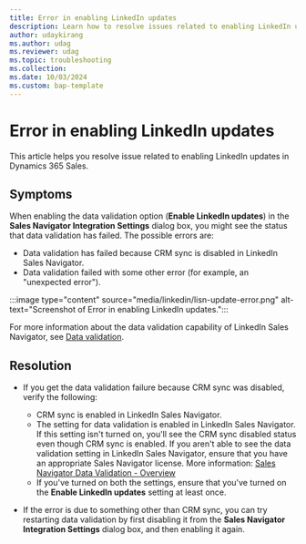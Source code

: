 ```yaml
---
title: Error in enabling LinkedIn updates
description: Learn how to resolve issues related to enabling LinkedIn updates in Dynamics 365 Sales. 
author: udaykirang
ms.author: udag
ms.reviewer: udag
ms.topic: troubleshooting
ms.collection: 
ms.date: 10/03/2024
ms.custom: bap-template 
---
```


# Error in enabling LinkedIn updates

This article helps you resolve issue related to enabling LinkedIn updates in Dynamics 365 Sales.  

## Symptoms

When enabling the data validation option (**Enable LinkedIn updates**) in the **Sales Navigator Integration Settings** dialog box, you might see the status that data validation has failed. The possible errors are:  

- Data validation has failed because CRM sync is disabled in LinkedIn Sales Navigator.
- Data validation failed with some other error (for example, an "unexpected error").

:::image type="content" source="media/linkedin/lisn-update-error.png" alt-text="Screenshot of Error in enabling LinkedIn updates.":::

For more information about the data validation capability of LinkedIn Sales Navigator, see [Data validation](dynamics365/sales/linkedin/data-validation).

## Resolution

- If you get the data validation failure because CRM sync was disabled, verify the following:

    - CRM sync is enabled in LinkedIn Sales Navigator.  
    - The setting for data validation is enabled in LinkedIn Sales Navigator. If this setting isn't turned on, you'll see the CRM sync disabled status even though CRM sync is enabled. If you aren't able to see the data validation setting in LinkedIn Sales Navigator, ensure that you have an appropriate Sales Navigator license. More information: [Sales Navigator Data Validation - Overview](https://www.linkedin.com/help/sales-navigator/answer/a120992)  
    - If you've turned on both the settings, ensure that you've turned on the **Enable LinkedIn updates** setting at least once.

- If the error is due to something other than CRM sync, you can try restarting data validation by first disabling it from the **Sales Navigator Integration Settings** dialog box, and then enabling it again.